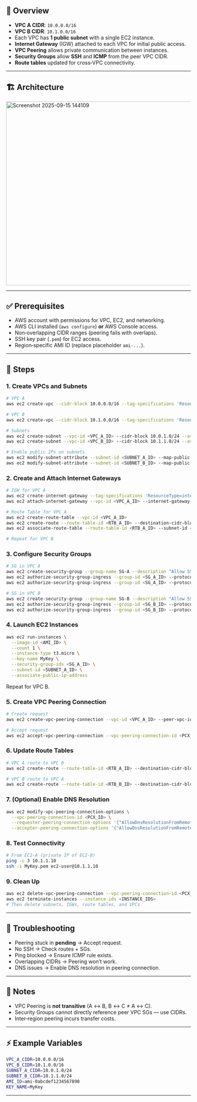 ## 📘 Overview

* **VPC A CIDR**: `10.0.0.0/16`
* **VPC B CIDR**: `10.1.0.0/16`
* Each VPC has **1 public subnet** with a single EC2 instance.
* **Internet Gateway** (IGW) attached to each VPC for initial public access.
* **VPC Peering** allows private communication between instances.
* **Security Groups** allow **SSH** and **ICMP** from the peer VPC CIDR.
* **Route tables** updated for cross‑VPC connectivity.

---

## 🏗️ Architecture

<img width="940" height="500" alt="Screenshot 2025-09-15 144109" src="https://github.com/user-attachments/assets/47ac2bc0-6186-4c03-b284-1f2a28dfd244" />


---

## ✅ Prerequisites

* AWS account with permissions for VPC, EC2, and networking.
* AWS CLI installed (`aws configure`) **or** AWS Console access.
* Non‑overlapping CIDR ranges (peering fails with overlaps).
* SSH key pair (`.pem`) for EC2 access.
* Region‑specific AMI ID (replace placeholder `ami-...`).

---

## 🚀 Steps

### 1. Create VPCs and Subnets

```bash
# VPC A
aws ec2 create-vpc --cidr-block 10.0.0.0/16 --tag-specifications 'ResourceType=vpc,Tags=[{Key=Name,Value=VPC-A}]'

# VPC B
aws ec2 create-vpc --cidr-block 10.1.0.0/16 --tag-specifications 'ResourceType=vpc,Tags=[{Key=Name,Value=VPC-B}]'

# Subnets
aws ec2 create-subnet --vpc-id <VPC_A_ID> --cidr-block 10.0.1.0/24 --availability-zone <AZ>
aws ec2 create-subnet --vpc-id <VPC_B_ID> --cidr-block 10.1.1.0/24 --availability-zone <AZ>

# Enable public IPs on subnets
aws ec2 modify-subnet-attribute --subnet-id <SUBNET_A_ID> --map-public-ip-on-launch
aws ec2 modify-subnet-attribute --subnet-id <SUBNET_B_ID> --map-public-ip-on-launch
```

### 2. Create and Attach Internet Gateways

```bash
# IGW for VPC A
aws ec2 create-internet-gateway --tag-specifications 'ResourceType=internet-gateway,Tags=[{Key=Name,Value=VPC-A-IGW}]'
aws ec2 attach-internet-gateway --vpc-id <VPC_A_ID> --internet-gateway-id <IGW_A_ID>

# Route Table for VPC A
aws ec2 create-route-table --vpc-id <VPC_A_ID>
aws ec2 create-route --route-table-id <RTB_A_ID> --destination-cidr-block 0.0.0.0/0 --gateway-id <IGW_A_ID>
aws ec2 associate-route-table --route-table-id <RTB_A_ID> --subnet-id <SUBNET_A_ID>

# Repeat for VPC B
```

### 3. Configure Security Groups

```bash
# SG in VPC A
aws ec2 create-security-group --group-name SG-A --description "Allow SSH & ICMP from VPC B" --vpc-id <VPC_A_ID>
aws ec2 authorize-security-group-ingress --group-id <SG_A_ID> --protocol tcp --port 22 --cidr 10.1.0.0/16
aws ec2 authorize-security-group-ingress --group-id <SG_A_ID> --protocol icmp --port -1 --cidr 10.1.0.0/16

# SG in VPC B
aws ec2 create-security-group --group-name SG-B --description "Allow SSH & ICMP from VPC A" --vpc-id <VPC_B_ID>
aws ec2 authorize-security-group-ingress --group-id <SG_B_ID> --protocol tcp --port 22 --cidr 10.0.0.0/16
aws ec2 authorize-security-group-ingress --group-id <SG_B_ID> --protocol icmp --port -1 --cidr 10.0.0.0/16
```

### 4. Launch EC2 Instances

```bash
aws ec2 run-instances \
  --image-id <AMI_ID> \
  --count 1 \
  --instance-type t3.micro \
  --key-name MyKey \
  --security-group-ids <SG_A_ID> \
  --subnet-id <SUBNET_A_ID> \
  --associate-public-ip-address
```

Repeat for VPC B.

### 5. Create VPC Peering Connection

```bash
# Create request
aws ec2 create-vpc-peering-connection --vpc-id <VPC_A_ID> --peer-vpc-id <VPC_B_ID>

# Accept request
aws ec2 accept-vpc-peering-connection --vpc-peering-connection-id <PCX_ID>
```

### 6. Update Route Tables

```bash
# VPC A route to VPC B
aws ec2 create-route --route-table-id <RTB_A_ID> --destination-cidr-block 10.1.0.0/16 --vpc-peering-connection-id <PCX_ID>

# VPC B route to VPC A
aws ec2 create-route --route-table-id <RTB_B_ID> --destination-cidr-block 10.0.0.0/16 --vpc-peering-connection-id <PCX_ID>
```

### 7. (Optional) Enable DNS Resolution

```bash
aws ec2 modify-vpc-peering-connection-options \
  --vpc-peering-connection-id <PCX_ID> \
  --requester-peering-connection-options '{"AllowDnsResolutionFromRemoteVpc":true}' \
  --accepter-peering-connection-options '{"AllowDnsResolutionFromRemoteVpc":true}'
```

### 8. Test Connectivity

```bash
# From EC2-A (private IP of EC2-B)
ping -c 3 10.1.1.10
ssh -i MyKey.pem ec2-user@10.1.1.10
```

### 9. Clean Up

```bash
aws ec2 delete-vpc-peering-connection --vpc-peering-connection-id <PCX_ID>
aws ec2 terminate-instances --instance-ids <INSTANCE_IDS>
# Then delete subnets, IGWs, route tables, and VPCs
```

---

## 🔧 Troubleshooting

* Peering stuck in **pending** → Accept request.
* No SSH → Check routes + SGs.
* Ping blocked → Ensure ICMP rule exists.
* Overlapping CIDRs → Peering won’t work.
* DNS issues → Enable DNS resolution in peering connection.

---

## 📌 Notes

* VPC Peering is **not transitive** (A ↔ B, B ↔ C ≠ A ↔ C).
* Security Groups cannot directly reference peer VPC SGs — use CIDRs.
* Inter‑region peering incurs transfer costs.

---

## ⚡ Example Variables

```bash
VPC_A_CIDR=10.0.0.0/16
VPC_B_CIDR=10.1.0.0/16
SUBNET_A_CIDR=10.0.1.0/24
SUBNET_B_CIDR=10.1.1.0/24
AMI_ID=ami-0abcdef1234567890
KEY_NAME=MyKey
```

---

